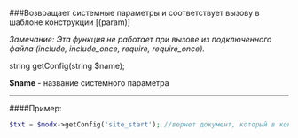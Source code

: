###Возвращает системные параметры и соответствует вызову в шаблоне конструкции [(param)]

*Замечание: Эта функция не работает при вызове из подключенного файла (include, include_once, require, require_once).*

string getConfig(string $name);

**$name** - название системного параметра

***

####Пример:

````php
$txt = $modx->getConfig('site_start'); //вернет документ, который в конфигурации сайта указан как первая (главная) страница.
````